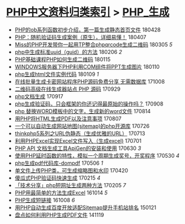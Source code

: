[PHP中文资料归类索引](../README.md) > [PHP_生成](PHP_生成.md)
====
- [PHP的ob系列函数初步介绍，第一篇生成静态首页文件](http://jkwz.applinzi.com/ittc/7096923105861829649.html#PHP%E7%9A%84ob%E7%B3%BB%E5%88%97%E5%87%BD%E6%95%B0%E5%88%9D%E6%AD%A5%E4%BB%8B%E7%BB%8D%EF%BC%8C%E7%AC%AC%E4%B8%80%E7%AF%87%E7%94%9F%E6%88%90%E9%9D%99%E6%80%81%E9%A6%96%E9%A1%B5%E6%96%87%E4%BB%B6) 180428  
- [PHP：随机验证码生成案例（原生），详细易懂！](http://jkwz.applinzi.com/ittc/7089236025220269063.html#PHP%EF%BC%9A%E9%9A%8F%E6%9C%BA%E9%AA%8C%E8%AF%81%E7%A0%81%E7%94%9F%E6%88%90%E6%A1%88%E4%BE%8B%EF%BC%88%E5%8E%9F%E7%94%9F%EF%BC%89%EF%BC%8C%E8%AF%A6%E7%BB%86%E6%98%93%E6%87%82%EF%BC%81) 180407  
- [Miss的PHP开发带你一起用TP整合phpqrcode生成二维码](http://jkwz.applinzi.com/ittc/7076787830485681162.html#Miss%E7%9A%84PHP%E5%BC%80%E5%8F%91%E5%B8%A6%E4%BD%A0%E4%B8%80%E8%B5%B7%E7%94%A8TP%E6%95%B4%E5%90%88phpqrcode%E7%94%9F%E6%88%90%E4%BA%8C%E7%BB%B4%E7%A0%81) 180305 *5* 
- [php中生成标准uuid（guid）的方法](http://jkwz.applinzi.com/ittc/7066890877287269382.html#php%E4%B8%AD%E7%94%9F%E6%88%90%E6%A0%87%E5%87%86uuid%EF%BC%88guid%EF%BC%89%E7%9A%84%E6%96%B9%E6%B3%95) 180206 *2* 
- [PHP基础课程PHP如何生成二维码](http://jkwz.applinzi.com/ittc/7058872758815949841.html#PHP%E5%9F%BA%E7%A1%80%E8%AF%BE%E7%A8%8BPHP%E5%A6%82%E4%BD%95%E7%94%9F%E6%88%90%E4%BA%8C%E7%BB%B4%E7%A0%81) 180115  
- [WINDOWS服务器下PHP利用COM组件将PPT生成图片](http://jkwz.applinzi.com/ittc/7057076059311195146.html#WINDOWS%E6%9C%8D%E5%8A%A1%E5%99%A8%E4%B8%8BPHP%E5%88%A9%E7%94%A8COM%E7%BB%84%E4%BB%B6%E5%B0%86PPT%E7%94%9F%E6%88%90%E5%9B%BE%E7%89%87) 180110  
- [php生成html文件实例代码](http://jkwz.applinzi.com/ittc/7056511362228814859.html#php%E7%94%9F%E6%88%90html%E6%96%87%E4%BB%B6%E5%AE%9E%E4%BE%8B%E4%BB%A3%E7%A0%81) 180109 *1* 
- [在线批量生成卡密网站程序PHP源码免费分享 无需数据库](http://jkwz.applinzi.com/ittc/7022063873677591568.html#%E5%9C%A8%E7%BA%BF%E6%89%B9%E9%87%8F%E7%94%9F%E6%88%90%E5%8D%A1%E5%AF%86%E7%BD%91%E7%AB%99%E7%A8%8B%E5%BA%8FPHP%E6%BA%90%E7%A0%81%E5%85%8D%E8%B4%B9%E5%88%86%E4%BA%AB+%E6%97%A0%E9%9C%80%E6%95%B0%E6%8D%AE%E5%BA%93) 171008  
- [二维码高级在线生成器站点 PHP 源码](http://jkwz.applinzi.com/ittc/7018770921383527440.html#%E4%BA%8C%E7%BB%B4%E7%A0%81%E9%AB%98%E7%BA%A7%E5%9C%A8%E7%BA%BF%E7%94%9F%E6%88%90%E5%99%A8%E7%AB%99%E7%82%B9+PHP+%E6%BA%90%E7%A0%81) 170929  
- [php文档生成](http://jkwz.applinzi.com/ittc/7014413931240752144.html#php%E6%96%87%E6%A1%A3%E7%94%9F%E6%88%90) 170917  
- [php生成验证码，只会框架的你还记得最原始的操作吗？](http://jkwz.applinzi.com/ittc/7011013662750540817.html#php%E7%94%9F%E6%88%90%E9%AA%8C%E8%AF%81%E7%A0%81%EF%BC%8C%E5%8F%AA%E4%BC%9A%E6%A1%86%E6%9E%B6%E7%9A%84%E4%BD%A0%E8%BF%98%E8%AE%B0%E5%BE%97%E6%9C%80%E5%8E%9F%E5%A7%8B%E7%9A%84%E6%93%8D%E4%BD%9C%E5%90%97%EF%BC%9F) 170908  
- [php 替换WORD模板中的文字，生成新的word文件](http://jkwz.applinzi.com/ittc/7001585473678738448.html#php+%E6%9B%BF%E6%8D%A2WORD%E6%A8%A1%E6%9D%BF%E4%B8%AD%E7%9A%84%E6%96%87%E5%AD%97%EF%BC%8C%E7%94%9F%E6%88%90%E6%96%B0%E7%9A%84word%E6%96%87%E4%BB%B6) 170814  
- [用PHP将HTML生成PDF以及注意事项](http://jkwz.applinzi.com/ittc/6999162366250714129.html#%E7%94%A8PHP%E5%B0%86HTML%E7%94%9F%E6%88%90PDF%E4%BB%A5%E5%8F%8A%E6%B3%A8%E6%84%8F%E4%BA%8B%E9%A1%B9) 170807  
- [一个可以自动生成网站地图(sitemap)的php开源库](http://jkwz.applinzi.com/ittc/6994607616263980048.html#%E4%B8%80%E4%B8%AA%E5%8F%AF%E4%BB%A5%E8%87%AA%E5%8A%A8%E7%94%9F%E6%88%90%E7%BD%91%E7%AB%99%E5%9C%B0%E5%9B%BE%28sitemap%29%E7%9A%84php%E5%BC%80%E6%BA%90%E5%BA%93) 170726  
- [thinkphp5系列之URL伪静态（生成优雅的URL）](http://jkwz.applinzi.com/ittc/6989707887503737873.html#thinkphp5%E7%B3%BB%E5%88%97%E4%B9%8BURL%E4%BC%AA%E9%9D%99%E6%80%81%EF%BC%88%E7%94%9F%E6%88%90%E4%BC%98%E9%9B%85%E7%9A%84URL%EF%BC%89) 170713  
- [利用PHPExcel实现Excel文件写入（生成excel)](http://jkwz.applinzi.com/ittc/6985475576436360197.html#%E5%88%A9%E7%94%A8PHPExcel%E5%AE%9E%E7%8E%B0Excel%E6%96%87%E4%BB%B6%E5%86%99%E5%85%A5%EF%BC%88%E7%94%9F%E6%88%90excel%29) 170701  
- [PHP API 文档生成工具ApiGen的安装和使用](http://jkwz.applinzi.com/ittc/6984893355497358340.html#PHP+API+%E6%96%87%E6%A1%A3%E7%94%9F%E6%88%90%E5%B7%A5%E5%85%B7ApiGen%E7%9A%84%E5%AE%89%E8%A3%85%E5%92%8C%E4%BD%BF%E7%94%A8) 170630 *3* 
- [使用PHP延时函数的特性，模拟一个周期生成奖号，开奖程序](http://jkwz.applinzi.com/ittc/6973406963613303813.html#%E4%BD%BF%E7%94%A8PHP%E5%BB%B6%E6%97%B6%E5%87%BD%E6%95%B0%E7%9A%84%E7%89%B9%E6%80%A7%EF%BC%8C%E6%A8%A1%E6%8B%9F%E4%B8%80%E4%B8%AA%E5%91%A8%E6%9C%9F%E7%94%9F%E6%88%90%E5%A5%96%E5%8F%B7%EF%BC%8C%E5%BC%80%E5%A5%96%E7%A8%8B%E5%BA%8F) 170530 *4* 
- [php生成pdf代码库-dompdf](http://jkwz.applinzi.com/ittc/6964651701876294661.html#php%E7%94%9F%E6%88%90pdf%E4%BB%A3%E7%A0%81%E5%BA%93-dompdf) 170506 *1* 
- [单文件上传PHP类，可生成缩略图和水印](http://jkwz.applinzi.com/ittc/6958626327660856324.html#%E5%8D%95%E6%96%87%E4%BB%B6%E4%B8%8A%E4%BC%A0PHP%E7%B1%BB%EF%BC%8C%E5%8F%AF%E7%94%9F%E6%88%90%E7%BC%A9%E7%95%A5%E5%9B%BE%E5%92%8C%E6%B0%B4%E5%8D%B0) 170420  
- [傻瓜式PHP验证码快速生成](http://jkwz.applinzi.com/ittc/6934881367426073605.html#%E5%82%BB%E7%93%9C%E5%BC%8FPHP%E9%AA%8C%E8%AF%81%E7%A0%81%E5%BF%AB%E9%80%9F%E7%94%9F%E6%88%90) 170215 *4* 
- [「技术分享」php短网址生成两种方法](http://jkwz.applinzi.com/ittc/6931275552433636356.html#%E3%80%8C%E6%8A%80%E6%9C%AF%E5%88%86%E4%BA%AB%E3%80%8Dphp%E7%9F%AD%E7%BD%91%E5%9D%80%E7%94%9F%E6%88%90%E4%B8%A4%E7%A7%8D%E6%96%B9%E6%B3%95) 170205 *7* 
- [PHP用最简单的方法生成Excel](http://jkwz.applinzi.com/ittc/6888824042865296388.html#PHP%E7%94%A8%E6%9C%80%E7%AE%80%E5%8D%95%E7%9A%84%E6%96%B9%E6%B3%95%E7%94%9F%E6%88%90Excel) 161014 *5* 
- [PHP生成短链接](http://jkwz.applinzi.com/ittc/6886576380283716613.html#PHP%E7%94%9F%E6%88%90%E7%9F%AD%E9%93%BE%E6%8E%A5) 161008 *6* 
- [用PHP自动生成百度开放适配Sitemap提升手机站排名](http://jkwz.applinzi.com/ittc/547650611387990234.html#%E7%94%A8PHP%E8%87%AA%E5%8A%A8%E7%94%9F%E6%88%90%E7%99%BE%E5%BA%A6%E5%BC%80%E6%94%BE%E9%80%82%E9%85%8DSitemap%E6%8F%90%E5%8D%87%E6%89%8B%E6%9C%BA%E7%AB%99%E6%8E%92%E5%90%8D) 150121  
- [盘点如何利用PHP生成PDF文件](http://jkwz.applinzi.com/ittc/547650611378925384.html#%E7%9B%98%E7%82%B9%E5%A6%82%E4%BD%95%E5%88%A9%E7%94%A8PHP%E7%94%9F%E6%88%90PDF%E6%96%87%E4%BB%B6) 141119  
